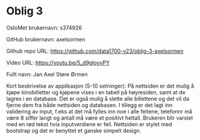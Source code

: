 Oblig 3
=======
OsloMet brukernavn: s374926

GitHub brukernavn: axelsormen

Github repo URL: https://github.com/data1700-v23/oblig-3-axelsormen

Video URL: https://youtu.be/5_d9gloyvPY

Fullt navn: Jan Axel Støre Ørmen

Kort beskrivelse av applikasjon (5-10 setninger): På nettsiden er det mulig å kjøpe kinobilletter og kjøpene vises i en tabell på høyresiden, samt at de lagres i en database. Det er også mulig å slette alle billettene og det vil da fjerne dem fra både nettsiden og databasen. I tillegg er det lagt inn validering av input, f.eks at det må fylles inn noe i alle feltene, telefonnr må være 8 siffer langt og antall må være et positivt heltall. Brukeren blir varslet med en rød tekst hvis inputverdiene er feil. Nettsiden er stylet med bootstrap og det er benyttet et ganske simpelt design.  
